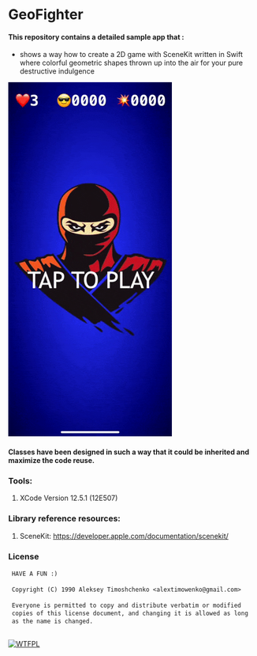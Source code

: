 # GeoFighter

#### This repository contains a detailed sample app that : 
- shows a way how to create a 2D game with SceneKit written in Swift where colorful geometric shapes thrown up into the air for your pure destructive indulgence

![](/assets/screenrecgif.gif)

#### Classes have been designed in such a way that it could be inherited and maximize the code reuse.

### Tools: 
1. XCode Version 12.5.1 (12E507)

### Library reference resources:
1. SceneKit: https://developer.apple.com/documentation/scenekit/

### License
```
 HAVE A FUN :) 

 Copyright (C) 1990 Aleksey Timoshchenko <alextimowenko@gmail.com> 

 Everyone is permitted to copy and distribute verbatim or modified 
 copies of this license document, and changing it is allowed as long 
 as the name is changed. 
  
```
<a href="http://www.wtfpl.net/"><img
       src="http://www.wtfpl.net/wp-content/uploads/2012/12/wtfpl-badge-4.png"
       width="80" height="15" alt="WTFPL" /></a>

